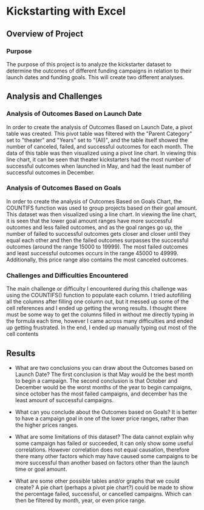 # Kickstarting with Excel

## Overview of Project

### Purpose
The purpose of this project is to analyze the kickstarter dataset to determine the outcomes of different funding campaigns in relation to their launch dates and funding goals. This will create two different analyses. 

## Analysis and Challenges

### Analysis of Outcomes Based on Launch Date
In order to create the analysis of Outcomes Based on Launch Date, a pivot table was created. This pivot table was filtered with the "Parent Category" set to "theater" and "Years" set to "(All)", and the table itself showed the number of canceled, failed, and successful outcomes for each month. The data of this table was then visualized using a pivot line chart. 
In viewing this line chart, it can be seen that theater kickstarters had the most number of successful outcomes when launched in May, and had the least number of successful outcomes in December. 

### Analysis of Outcomes Based on Goals
In order to create the analysis of Outcomes Based on Goals Chart, the COUNTIFS function was used to group projects based on their goal amount. This dataset was then visualized using a line chart. 
In viewing the line chart, it is seen that the lower goal amount ranges have more successful outcomes and less failed outcomes, and as the goal ranges go up, the number of failed to successful outcomes gets closer and closer until they equal each other and then the failed outcomes surpasses the successful outcomes (around the range 15000 to 19999). The most failed outcomes and least successful outcomes occurs in the range 45000 to 49999. Additionally, this price range also contains the most canceled outcomes. 


### Challenges and Difficulties Encountered
The main challenge or difficulty I encountered during this challenge was using the COUNTIFS() function to populate each column. I tried autofilling all the columns after filling one column out, but it messed up some of the cell references and I ended up getting the wrong results. I thought there must be some way to get the columns filled in without me directly typing in the formula each time, however I came across many difficulties and ended up getting frustrated. In the end, I ended up manually typing out most of the cell contents 

## Results

- What are two conclusions you can draw about the Outcomes based on Launch Date?
The first conclusion is that May would be the best month to begin a campaign. 
The second conclusion is that October and December would be the worst months of the year to begin campaigns, since october has the most failed campaigns, and december has the least amount of successful campaigns. 

- What can you conclude about the Outcomes based on Goals?
It is better to have a campaign goal in one of the lower price ranges, rather than the higher prices ranges.

- What are some limitations of this dataset?
The data cannot explain why some campaign has failed or succeeded, it can only show some useful correlations. However correlation does not equal causation, therefore there many other factors which may have caused some campaigns to be more successful than another based on factors other than the launch time or goal amount. 

- What are some other possible tables and/or graphs that we could create?
A pie chart (perhaps a pivot pie chart?) could be made to show the percentage failed, successful, or cancelled campaigns. Which can then be filtered by month, year, or even price range. 
 